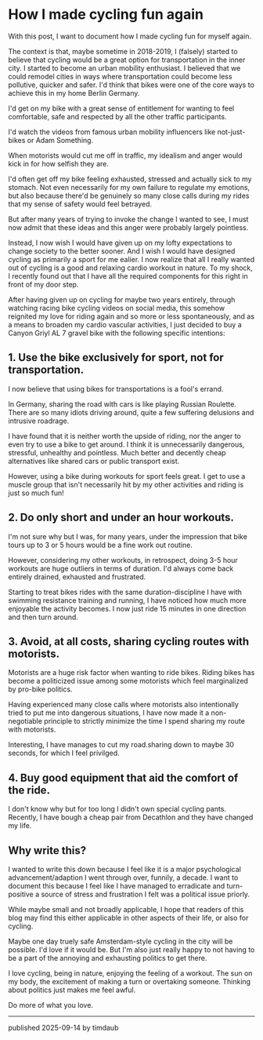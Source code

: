# How I made cycling fun again

With this post, I want to document how I made cycling fun for myself again.

The context is that, maybe sometime in 2018-2019, I (falsely) started to
believe that cycling would be a great option for transportation in the inner
city. I started to become an urban mobility enthusiast. I believed that we
could remodel cities in ways where transportation could become less pollutive,
quicker and safer. I'd think that bikes were one of the core ways to achieve
this in my home Berlin Germany.

I'd get on my bike with a great sense of entitlement for wanting to feel
comfortable, safe and respected by all the other traffic participants. 

I'd watch the videos from famous urban mobility influencers like not-just-bikes
or Adam Something. 

When motorists would cut me off in traffic, my idealism and anger would kick in
for how selfish they are.

I'd often get off my bike feeling exhausted, stressed and actually sick to
my stomach. Not even necessarily for my own failure to regulate my emotions,
but also because there'd be genuinely so many close calls during my rides that
my sense of safety would feel betrayed.

But after many years of trying to invoke the change I wanted to see, I must now
admit that these ideas and this anger were probably largely pointless.

Instead, I now wish I would have given up on my lofty expectations to change
society to the better sooner. And I wish I would have designed cycling as
primarily a sport for me ealier. I now realize that all I really wanted out of
cycling is a good and relaxing cardio workout in nature. To my shock, I
recently found out that I have all the required components for this right in
front of my door step. 

After having given up on cycling for maybe two years entirely, through watching
racing bike cycling videos on social media, this somehow reignited my love for
riding again and so more or less spontaneously, and as a means to broaden my
cardio vascular activities, I just decided to buy a Canyon Griyl AL 7 gravel
bike with the following specific intentions:

## 1. Use the bike exclusively for sport, not for transportation.

I now believe that using bikes for transportations is a fool's errand. 

In Germany, sharing the road with cars is like playing Russian Roulette. There
are so many idiots driving around, quite a few suffering delusions and
intrusive roadrage. 

I have found that it is neither worth the upside of riding, nor the anger to
even try to use a bike to get around. I think it is unnecessarily dangerous,
stressful, unhealthy and pointless. Much better and decently cheap alternatives
like shared cars or public transport exist.

However, using a bike during workouts for sport feels great. I get to use a
muscle group that isn't necessarily hit by my other activities and riding is just
so much fun!

## 2. Do only short and under an hour workouts.

I'm not sure why but I was, for many years, under the impression that bike
tours up to 3 or 5 hours would be a fine work out routine.

However, considering my other workouts, in retrospect, doing 3-5 hour workouts
are huge outliers in terms of duration. I'd always come back entirely drained,
exhausted and frustrated. 

Starting to treat bikes rides with the same duration-discipline I have with
swimming resistance training and running, I have noticed how much more
enjoyable the activity becomes. I now just ride 15 minutes in one direction
and then turn around.


## 3. Avoid, at all costs, sharing cycling routes with motorists.

Motorists are a huge risk factor when wanting to ride bikes. Riding bikes has
become a politicized issue among some motorists which feel marginalized by
pro-bike politics.

Having experienced many close calls where motorists also intentionally tried to
put me into dangerous situations, I have now made it a non-negotiable principle
to strictly minimize the time I spend sharing my route with motorists.

Interesting, I have manages to cut my road.sharing down to maybe 30 seconds,
for which I feel privilged.

## 4. Buy good equipment that aid the comfort of the ride.

I don't know why but for too long I didn't own special cycling pants. Recently,
I have bough a cheap pair from Decathlon and they have changed my life.


## Why write this?

I wanted to write this down because I feel like it is a major psychological
advancement/adaption I went through over, funnily, a decade. I want to document
this because I feel like I have managed to erradicate and turn-positive a
source of stress and frustration I felt was a political issue priorly.

While maybe small and not broadly applicable, I hope that readers of this blog
may find this either applicable in other aspects of their life, or also for
cycling.

Maybe one day truely safe Amsterdam-style cycling in the city will be possible.
I'd love if it would be. But I'm also just really happy to not having to be a
part of the annoying and exhausting politics to get there. 

I love cycling, being in nature, enjoying the feeling of a workout. The sun on
my body, the excitement of making a turn or overtaking someone. Thinking about
politics just makes me feel awful.

Do more of what you love.

---

published 2025-09-14 by timdaub
